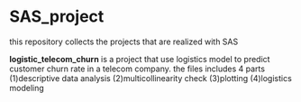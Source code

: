 # SAS_project
this repository collects the projects that are realized with SAS

**logistic_telecom_churn** is a project that use logistics model to predict customer churn rate in a telecom company.
the files includes 4 parts
(1)descriptive data analysis
(2)multicollinearity check
(3)plotting
(4)logistics modeling
